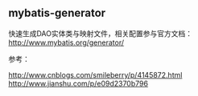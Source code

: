 ## mybatis-generator

快速生成DAO实体类与映射文件，相关配置参与官方文档：http://www.mybatis.org/generator/

参考：

http://www.cnblogs.com/smileberry/p/4145872.html
http://www.jianshu.com/p/e09d2370b796
